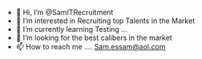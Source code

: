 - 👋 Hi, I’m @SamITRecruitment
- 👀 I’m interested in Recruiting top Talents in the Market
- 🌱 I’m currently learning Testing ...
- 💞️ I’m looking for the best calibers in the market
- 📫 How to reach me .... Sam.essam@aol.com

<!---
SamITRecruitment/SamITRecruitment is a ✨ special ✨ repository because its `README.md` (this file) appears on your GitHub profile.
You can click the Preview link to take a look at your changes.
--->
